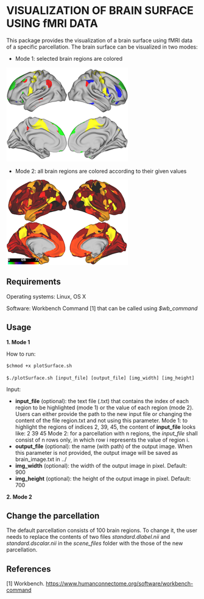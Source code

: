 # VISUALIZATION OF BRAIN SURFACE USING fMRI DATA

This package provides the visualization of a brain surface using fMRI data of a specific parcellation. The brain surface can be visualized in two modes:

- Mode 1: selected brain regions are colored

![](selected_regions.png)

- Mode 2: all brain regions are colored according to their given values

![](all_regions.png)

## Requirements

Operating systems: Linux, OS X

Software: Workbench Command [1] that can be called using *$wb_command*

## Usage
**1. Mode 1**

   How to run:
   
   ```
   $chmod +x plotSurface.sh

   $./plotSurface.sh [input_file] [output_file] [img_width] [img_height]
   ```

   Input:
   - **input_file** (optional): the text file (.txt) that contains the index of each region to be highlighted (mode 1) or the value of each region (mode 2). Users can either provide the path to the new input file or changing the content of the file region.txt and not using this parameter.
         Mode 1: to highlight the regions of indices 2, 39, 45, the content of **input_file** looks like:
                  2
                  39
                  45
         Mode 2: for a parcellation with n regions, the *input_file* shall consist of n rows only, in which row i represents the value of region i.
   - **output_file** (optional): the name (with path) of the output image. When this parameter is not provided, the output image will be saved as brain_image.txt in ../
   - **img_width** (optional): the width of the output image in pixel. Default: 900
   - **img_height** (optional): the height of the output image in pixel. Default: 700

**2. Mode 2**

## Change the parcellation

The default parcellation consists of 100 brain regions. To change it, the user needs to replace the contents of two files *standard.dlabel.nii* and *standard.dscalar.nii* in the *scene_files* folder with the those of the new parcellation.

## References

[1] Workbench. https://www.humanconnectome.org/software/workbench-command
